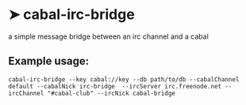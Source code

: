 # ➤ cabal-irc-bridge

a simple message bridge between an irc channel and a cabal

## Example usage:
```
cabal-irc-bridge --key cabal://key --db path/to/db --cabalChannel default --cabalNick irc-bridge  --ircServer irc.freenode.net --ircChannel "#cabal-club" --ircNick cabal-bridge
```
